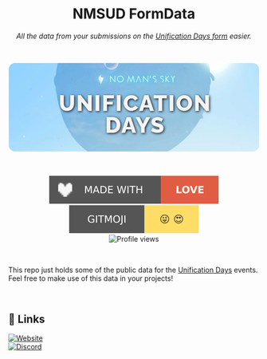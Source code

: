 <div align="center">
  
  # NMSUD FormData
  _All the data from your submissions on the [Unification Days form][nmsudForm] easier._
  
  <br />  
  
  ![header](https://github.com/NMSUD/.github/blob/main/img/banner.png?raw=true) 
  
  <br />
  
  ![madeWithLove](https://github.com/NMSUD/.github/blob/main/badge/made-with-love.svg)
  ![gitmoji](https://github.com/NMSUD/.github/blob/main/badge/gitmoji.svg?raw=true)<br />
  ![Profile views](https://komarev.com/ghpvc/?username=NMSUD&color=green&style=for-the-badge)<br />
  
  <br /> 
</div>
  
This repo just holds some of the public data for the [Unification Days][nmsudWebsite] events. Feel free to make use of this data in your projects!

<br />

## 🔗 Links

[![Website](https://img.shields.io/badge/Website-nmsud.com-blue?color=7986cc&style=for-the-badge)][nmsudWebsite] <br />
[![Discord](https://img.shields.io/badge/Discord-NMSUD-blue?color=5865F2&style=for-the-badge)][discord] <br />

<br />

<!-- Links used in the page -->

[nmsudWebsite]: https://nmsud.com
[nmsudForm]: https://form.nmsud.com
[discord]: https://discord.gg/jQrNeWeTwR
